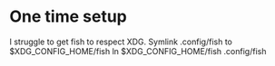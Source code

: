 # One time setup

I struggle to get fish to respect XDG.
Symlink .config/fish to $XDG_CONFIG_HOME/fish
ln $XDG_CONFIG_HOME/fish .config/fish